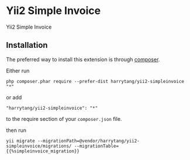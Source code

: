 Yii2 Simple Invoice
===================
Yii2 Simple Invoice

Installation
------------

The preferred way to install this extension is through [composer](http://getcomposer.org/download/).

Either run

```
php composer.phar require --prefer-dist harrytang/yii2-simpleinvoice "*"
```

or add

```
"harrytang/yii2-simpleinvoice": "*"
```

to the require section of your `composer.json` file.


then run

```
yii migrate --migrationPath=@vendor/harrytang/yii2-simpleinvoice/migrations/ --migrationTable={{%simpleinvoice_migration}}
```